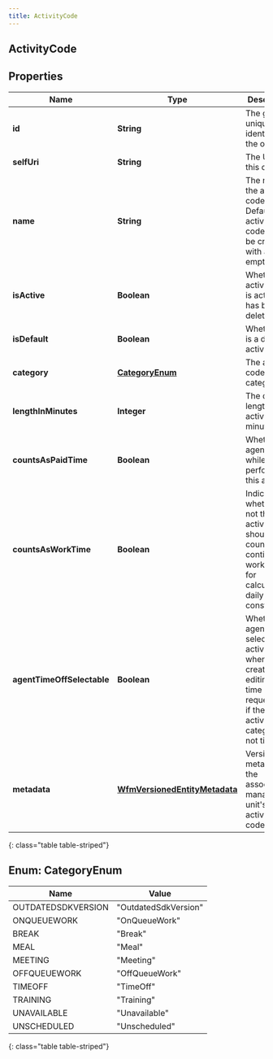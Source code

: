 ```yaml
---
title: ActivityCode
---
```


## ActivityCode

## Properties

| Name                       | Type                                                                                 | Description                                                                                                                                      | Notes      |
| -------------------------- | ------------------------------------------------------------------------------------ | ------------------------------------------------------------------------------------------------------------------------------------------------ | ---------- |
| **id**                     | <!----><!---->**String**<!---->                                                      | The globally unique identifier for the object.                                                                                                   | [optional] |
| **selfUri**                | <!----><!---->**String**<!---->                                                      | The URI for this object                                                                                                                          | [optional] |
| **name**                   | <!----><!---->**String**<!---->                                                      | The name of the activity code. Default activity codes will be created with an empty name                                                         | [optional] |
| **isActive**               | <!----><!---->**Boolean**<!---->                                                     | Whether this activity code is active or has been deleted                                                                                         | [optional] |
| **isDefault**              | <!----><!---->**Boolean**<!---->                                                     | Whether this is a default activity code                                                                                                          | [optional] |
| **category**               | [**CategoryEnum**](#CategoryEnum)<!---->                                             | The activity code&#39;s category.                                                                                                                | [optional] |
| **lengthInMinutes**        | <!----><!---->**Integer**<!---->                                                     | The default length of the activity in minutes                                                                                                    | [optional] |
| **countsAsPaidTime**       | <!----><!---->**Boolean**<!---->                                                     | Whether an agent is paid while performing this activity                                                                                          | [optional] |
| **countsAsWorkTime**       | <!----><!---->**Boolean**<!---->                                                     | Indicates whether or not the activity should be counted as contiguous work time for calculating daily constraints                                | [optional] |
| **agentTimeOffSelectable** | <!----><!---->**Boolean**<!---->                                                     | Whether an agent can select this activity code when creating or editing a time off request. Null if the activity&#39;s category is not time off. | [optional] |
| **metadata**               | <!----><!---->[**WfmVersionedEntityMetadata**](WfmVersionedEntityMetadata.md)<!----> | Version metadata for the associated management unit&#39;s list of activity codes                                                                 |            |

{: class="table table-striped"}

<a name="CategoryEnum"></a>

## Enum: CategoryEnum

| Name               | Value                          |
| ------------------ | ------------------------------ |
| OUTDATEDSDKVERSION | &quot;OutdatedSdkVersion&quot; |
| ONQUEUEWORK        | &quot;OnQueueWork&quot;        |
| BREAK              | &quot;Break&quot;              |
| MEAL               | &quot;Meal&quot;               |
| MEETING            | &quot;Meeting&quot;            |
| OFFQUEUEWORK       | &quot;OffQueueWork&quot;       |
| TIMEOFF            | &quot;TimeOff&quot;            |
| TRAINING           | &quot;Training&quot;           |
| UNAVAILABLE        | &quot;Unavailable&quot;        |
| UNSCHEDULED        | &quot;Unscheduled&quot;        |

{: class="table table-striped"}
